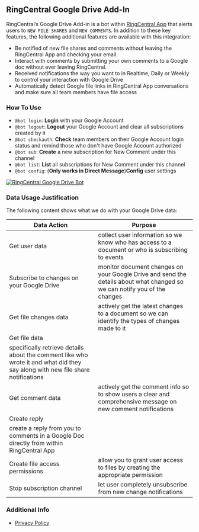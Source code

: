 ## RingCentral Google Drive Add-In

RingCentral’s Google Drive Add-in is a bot within [RingCentral App](https://www.ringcentral.com/apps/rc-app) that alerts users to `NEW FILE SHARES` and `NEW COMMENTS`.  In addition to these key features, the following additional features are available with this integration:
- Be notified of new file shares and comments without leaving the RingCentral App and checking your email. 
- Interact with comments by submitting your own comments to a Google doc without ever leaving RingCentral.
- Received notifications the way you want to in Realtime, Daily or Weekly to control your interaction with Google Drive
- Automatically detect Google file links in RingCentral App conversations and make sure all team members have file access

### How To Use

- `@bot login`: **Login** with your Google Account
- `@bot logout`: **Logout** your Google Account and clear all subscriptions created by it
- `@bot checkauth`: **Check** team members on their Google Account login status and remind those who don't have Google Account authorized
- `@bot sub`: **Create** a new subscription for New Comment under this channel
- `@bot list`: **List** all subscriptions for New Comment under this channel
- `@bot config`: (**Only works in Direct Message**)**Config** user settings

[![RingCentral Google Drive Bot](https://res.cloudinary.com/marcomontalbano/image/upload/v1648875992/video_to_markdown/images/youtube--_Xa2__K3Jaw-c05b58ac6eb4c4700831b2b3070cd403.jpg)](https://youtu.be/WKPXDZQ38qU "RingCentral Google Drive Bot")

### Data Usage Justification

The following content shows what we do with your Google Drive data:

| Data Action                               	| Purpose                                                                                                                 	|
|-------------------------------------------	|-------------------------------------------------------------------------------------------------------------------------	|
| Get user data                             	| collect user information so we know who has access to a document or who is subscribing to events                                         	|
| Subscribe to changes on your Google Drive 	| monitor document changes on your Google Drive and send the details about what changed so we can notify you of the changes        	|
| Get file changes data                     	| actively get the latest changes to a document so we can identify the types of changes made to it                                                           	|
| Get file data                             	| 
specifically retrieve details about the comment like who wrote it and what did they say along with new file share notifications 	|
| Get comment data                          	| actively get the comment info so to show users a clear and comprehensive message on new comment notifications                      	|
| Create reply                              	| 
create a reply from you to comments in a Google Doc directly from within RingCentral App          	|
| Create file access permissions            	| allow you to grant user access to files by creating the appropriate permission                                                                     	|
| Stop subscription channel                 	| let user completely unsubscribe from new change notifications                                                           	|

### Additional Info
- [Privacy Policy](https://www.ringcentral.com/legal/privacy-notice.html)
